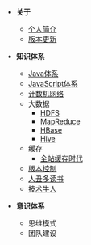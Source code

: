 
- **关于**
     - [个人简介](/use/home)
     - [版本更新](/docs/changelog)

- **知识体系**
    - [Java体系](https://runcoding.github.io/learn-java/wiki/index.html)
    - [JavaScript体系](https://runcoding.github.io/learn-js/wiki/index.html)
    - [计数机网络](/information/web)
    - 大数据
      - [HDFS](/information/massive_data/hadoop/hdfs)
      - [MapReduce](/information/massive_data/hadoop/mapreduce)
      - [HBase](/information/massive_data/hadoop/hbase)
      - [Hive](/information/massive_data/hadoop/hive)
    - 缓存
      - [全站缓存时代](https://mp.weixin.qq.com/s/Qda9sayJI2hq_nzvuROG4Q)  
    - [版本控制](/information/version)
    - [人丑多读书](/information/books)
    - [技术牛人](/information/oxen)

- **意识体系**
   - 思维模式
   - 团队建设
